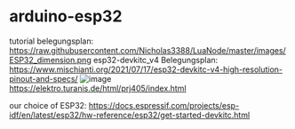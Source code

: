 # arduino-esp32
tutorial belegungsplan: https://raw.githubusercontent.com/Nicholas3388/LuaNode/master/images/ESP32_dimension.png
esp32-devkitc_v4 Belegungsplan: https://www.mischianti.org/2021/07/17/esp32-devkitc-v4-high-resolution-pinout-and-specs/
![image](https://user-images.githubusercontent.com/101325292/160091535-190b9ccf-522b-495b-8dac-5172ffe8f750.png)
https://elektro.turanis.de/html/prj405/index.html


our choice of ESP32: https://docs.espressif.com/projects/esp-idf/en/latest/esp32/hw-reference/esp32/get-started-devkitc.html 

